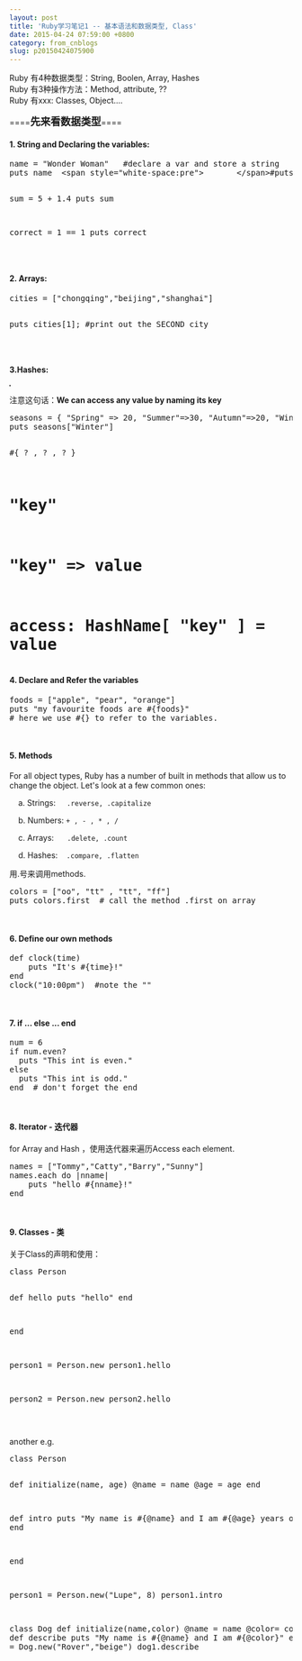 ```yaml
---
layout: post
title: 'Ruby学习笔记1 -- 基本语法和数据类型, Class'
date: 2015-04-24 07:59:00 +0800
category: from_cnblogs
slug: p20150424075900
---
```



<p></p>
<p>Ruby 有4种数据类型：String, Boolen, Array, Hashes<br>
Ruby 有3种操作方法：Method,&nbsp;attribute, ??<br>
Ruby 有xxx: Classes, Object....</p>
<p>====<strong><span style="font-size:18px">先来看数据类型</span></strong>====</p>
<h4>1. String and Declaring the variables:&nbsp;</h4>
<pre code_snippet_id="652182" snippet_file_name="blog_20150424_1_2130945"  code_snippet_id="652182" snippet_file_name="blog_20150424_1_2130945" name="code" class="ruby">name = &quot;Wonder Woman&quot;   #declare a var and store a string
puts name  &lt;span style=&quot;white-space:pre&quot;&gt;		&lt;/span&gt;#puts -- print out the var

sum = 5 + 1.4
puts sum

correct = 1 == 1
puts correct
</pre><br>
<h4>2. Arrays:</h4>
<p></p>
<pre code_snippet_id="652182" snippet_file_name="blog_20150424_2_8604005"  code_snippet_id="652182" snippet_file_name="blog_20150424_2_8604005" name="code" class="ruby">cities = [&quot;chongqing&quot;,&quot;beijing&quot;,&quot;shanghai&quot;]

puts cities[1];		#print out the SECOND city</pre><br>
<h4>3.Hashes:</h4>
<p></p>
<p><img src="http://img.blog.csdn.net/20150424153546634?watermark/2/text/aHR0cDovL2Jsb2cuY3Nkbi5uZXQvc29uaWN0bA==/font/5a6L5L2T/fontsize/400/fill/I0JBQkFCMA==/dissolve/70/gravity/Center" border="1" alt=""><br>
</p>
<p>注意这句话：<strong>We can access any value by naming its key</strong></p>
<p></p>
<pre code_snippet_id="652182" snippet_file_name="blog_20150424_3_8797196"  code_snippet_id="652182" snippet_file_name="blog_20150424_3_8797196" name="code" class="ruby">seasons = { &quot;Spring&quot; =&gt; 20, &quot;Summer&quot;=&gt;30, &quot;Autumn&quot;=&gt;20, &quot;Winter&quot;=&gt;02}
puts seasons[&quot;Winter&quot;]

#{ ? , ? , ? }
# &quot;key&quot;
# &quot;key&quot; =&gt; value
# access: HashName[ &quot;key&quot; ] = value</pre>
<h4>4. Declare and Refer the variables</h4>
<p></p>
<pre code_snippet_id="652182" snippet_file_name="blog_20150424_4_876195"  code_snippet_id="652182" snippet_file_name="blog_20150424_4_876195" name="code" class="ruby">foods = [&quot;apple&quot;, &quot;pear&quot;, &quot;orange&quot;]
puts &quot;my favourite foods are #{foods}&quot;
# here we use #{} to refer to the variables.</pre><br>
<p></p>
<h4>5. Methods</h4>
<p>For all object types, Ruby has a number of built in methods that allow us to change the object. Let's look at a few common ones:</p>
<p>&nbsp; &nbsp; a. Strings: &nbsp; &nbsp;&nbsp;<code>.reverse, .capitalize</code></p>
<p>&nbsp; &nbsp; b. Numbers: <code>&#43; , - , * , /</code></p>
<p>&nbsp; &nbsp; c. Arrays: &nbsp; &nbsp; &nbsp;<code>.delete, .count</code></p>
<p>&nbsp; &nbsp; d. Hashes: &nbsp; &nbsp;<code>.compare, .flatten</code></p>
用.号来调用methods.<br>
<pre code_snippet_id="652182" snippet_file_name="blog_20150424_5_6052875"  code_snippet_id="652182" snippet_file_name="blog_20150424_5_6052875" name="code" class="ruby">colors = [&quot;oo&quot;, &quot;tt&quot; , &quot;tt&quot;, &quot;ff&quot;]
puts colors.first  # call the method .first on array</pre><br>
<h4>6. Define our own methods</h4>
<p></p>
<pre code_snippet_id="652182" snippet_file_name="blog_20150427_6_7918305"  code_snippet_id="652182" snippet_file_name="blog_20150427_6_7918305" name="code" class="ruby">def clock(time)
	puts &quot;It&#39;s #{time}!&quot;
end
clock(&quot;10:00pm&quot;)  #note the &quot;&quot;</pre><br>
<p></p>
<h4>7. if ... else ... end</h4>
<pre code_snippet_id="652182" snippet_file_name="blog_20150427_7_8601864"  code_snippet_id="652182" snippet_file_name="blog_20150427_7_8601864" name="code" class="ruby">num = 6
if num.even?
  puts &quot;This int is even.&quot;
else
  puts &quot;This int is odd.&quot;
end  # don&#39;t forget the end</pre><br>
<p></p>
<h4>8. Iterator - 迭代器</h4>
<p>for Array and Hash ，使用迭代器来遍历Access each element.</p>
<pre code_snippet_id="652182" snippet_file_name="blog_20150427_8_2109322"  code_snippet_id="652182" snippet_file_name="blog_20150427_8_2109322" name="code" class="ruby">names = [&quot;Tommy&quot;,&quot;Catty&quot;,&quot;Barry&quot;,&quot;Sunny&quot;]
names.each do |nname|
	puts &quot;hello #{nname}!&quot;
end</pre><br>
<p></p>
<h4>9. Classes - 类</h4>
<p></p>
<p>关于Class的声明和使用：</p>
<pre code_snippet_id="652182" snippet_file_name="blog_20150505_9_5183656"  name="code" class="ruby">class Person

 def hello
  puts &quot;hello&quot;
 end

end

person1 = Person.new
person1.hello

person2 = Person.new
person2.hello</pre><br>
<p></p>
<p>another e.g.</p>
<pre code_snippet_id="652182" snippet_file_name="blog_20150505_10_7611319"  name="code" class="ruby">class Person

  def initialize(name, age)
    @name = name
    @age = age
  end

   def intro
    puts &quot;My name is #{@name} and I am #{@age} years old&quot;
  end

end

person1 = Person.new(&quot;Lupe&quot;, 8)
person1.intro



class Dog
	def initialize(name,color)
		@name = name
		@color= color
	end
	def describe
		puts &quot;My name is #{@name} and I am #{@color}&quot;
	end
end
dog1 = Dog.new(&quot;Rover&quot;,&quot;beige&quot;)
dog1.describe</pre><br>
<p></p>
<p><br>
</p>
<p><br>
</p>
<br>
<p></p>
<p><br>
</p>
<p><br>
</p>
<p><br>
</p>
<p><br>
</p>
<p><br>
</p>
<p><br>
</p>
<p><br>
</p>
   
